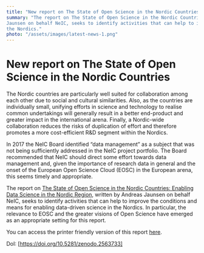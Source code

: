 ```yaml
---
title: "New report on The State of Open Science in the Nordic Countries"
summary: "The report on The State of Open Science in the Nordic Countries: Enabling Data Science in the Nordic Region, written by Andreas
Jaunsen on behalf NeIC, seeks to identify activities that can help to improve the conditions and means for enabling data-driven science in
the Nordics."
photo: "/assets/images/latest-news-1.png"
---
```


New report on The State of Open Science in the Nordic Countries
===========================

The Nordic countries are particularly well suited for collaboration among each other due to social and cultural similarities. Also, as the
countries are individually small, unifying efforts in science and technology to realise common undertakings will generally result in a
better end-product and greater impact in the international arena. Finally, a Nordic-wide collaboration reduces the risks of duplication
of effort and therefore promotes a more cost-efficient R&D segment within the Nordics. 

In 2017 the NeIC Board identified “data management” as a subject that was not being sufficiently addressed in the NeIC project portfolio.
The Board recommended that NeIC should direct some effort towards data management and, given the importance of research data in general 
and the onset of the European Open Science Cloud (EOSC) in the European arena, this seems timely and appropriate. 

The report on [The State of Open Science in the Nordic Countries: Enabling Data Science in the Nordic Region](https://wiki.neic.no/w/ext/img_auth.php/e/ef/The_state_of_open_science_in_the_Nordic_countries_spreads.pdf), written by Andreas Jaunsen on
behalf NeIC, seeks to identify activities that can help to improve the conditions and means for enabling data-driven science in the 
Nordics. In particular, the relevance to EOSC and the greater visions of Open Science have emerged as an appropriate setting for this
report.

You can access the printer friendly version of this report [here](https://wiki.neic.no/w/ext/img_auth.php/5/55/The_state_of_open_science_in_the_Nordic_countries_Single.pdf). 

DoI: [https://doi.org/10.5281/zenodo.2563733]
